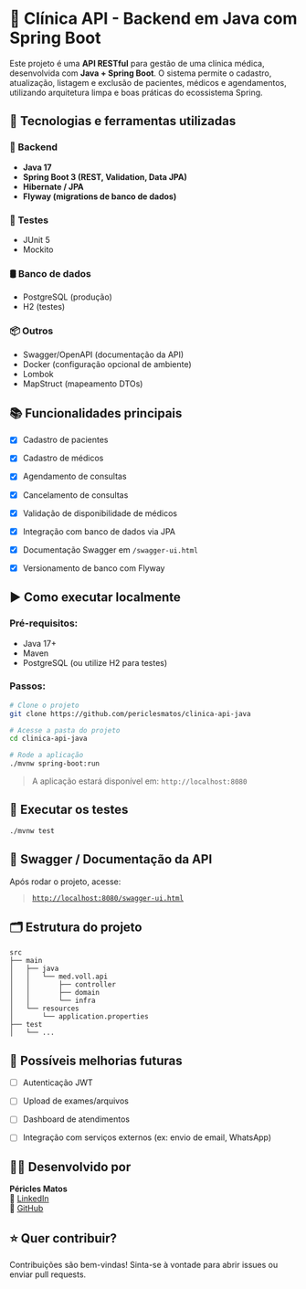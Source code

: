 # 🏥 Clínica API - Backend em Java com Spring Boot

Este projeto é uma **API RESTful** para gestão de uma clínica médica, desenvolvida com **Java + Spring Boot**. O sistema permite o cadastro, atualização, listagem e exclusão de pacientes, médicos e agendamentos, utilizando arquitetura limpa e boas práticas do ecossistema Spring.


## 🚀 Tecnologias e ferramentas utilizadas

### 🔧 Backend
- **Java 17**
- **Spring Boot 3 (REST, Validation, Data JPA)**
- **Hibernate / JPA**
- **Flyway (migrations de banco de dados)**

### 🧪 Testes
- JUnit 5
- Mockito

### 🛢️ Banco de dados
- PostgreSQL (produção)
- H2 (testes)

### 📦 Outros
- Swagger/OpenAPI (documentação da API)
- Docker (configuração opcional de ambiente)
- Lombok
- MapStruct (mapeamento DTOs)


## 📚 Funcionalidades principais

- [x] Cadastro de pacientes
- [x] Cadastro de médicos
- [x] Agendamento de consultas
- [x] Cancelamento de consultas
- [x] Validação de disponibilidade de médicos
- [x] Integração com banco de dados via JPA
- [x] Documentação Swagger em `/swagger-ui.html`
- [x] Versionamento de banco com Flyway


## ▶️ Como executar localmente

### Pré-requisitos:
- Java 17+
- Maven
- PostgreSQL (ou utilize H2 para testes)

### Passos:
```bash
# Clone o projeto
git clone https://github.com/periclesmatos/clinica-api-java

# Acesse a pasta do projeto
cd clinica-api-java

# Rode a aplicação
./mvnw spring-boot:run
```

> A aplicação estará disponível em: `http://localhost:8080`


## 🧪 Executar os testes

```bash
./mvnw test
```


## 🔎 Swagger / Documentação da API

Após rodar o projeto, acesse:

> [`http://localhost:8080/swagger-ui.html`](http://localhost:8080/swagger-ui.html)


## 🗂️ Estrutura do projeto

```
src
├── main
│   ├── java
│   │   └── med.voll.api
│   │       ├── controller
│   │       ├── domain
│   │       └── infra
│   └── resources
│       └── application.properties
├── test
│   └── ...
```


## 📌 Possíveis melhorias futuras

- [ ] Autenticação JWT
- [ ] Upload de exames/arquivos
- [ ] Dashboard de atendimentos
- [ ] Integração com serviços externos (ex: envio de email, WhatsApp)


## 👨‍💻 Desenvolvido por

**Péricles Matos**  
🔗 [LinkedIn](https://www.linkedin.com/in/pericles-matos)  
🐙 [GitHub](https://github.com/periclesmatos)


## ⭐ Quer contribuir?

Contribuições são bem-vindas! Sinta-se à vontade para abrir issues ou enviar pull requests.

